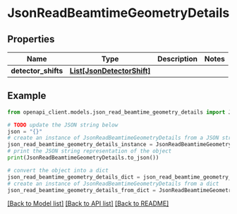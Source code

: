 # JsonReadBeamtimeGeometryDetails


## Properties

Name | Type | Description | Notes
------------ | ------------- | ------------- | -------------
**detector_shifts** | [**List[JsonDetectorShift]**](JsonDetectorShift.md) |  | 

## Example

```python
from openapi_client.models.json_read_beamtime_geometry_details import JsonReadBeamtimeGeometryDetails

# TODO update the JSON string below
json = "{}"
# create an instance of JsonReadBeamtimeGeometryDetails from a JSON string
json_read_beamtime_geometry_details_instance = JsonReadBeamtimeGeometryDetails.from_json(json)
# print the JSON string representation of the object
print(JsonReadBeamtimeGeometryDetails.to_json())

# convert the object into a dict
json_read_beamtime_geometry_details_dict = json_read_beamtime_geometry_details_instance.to_dict()
# create an instance of JsonReadBeamtimeGeometryDetails from a dict
json_read_beamtime_geometry_details_from_dict = JsonReadBeamtimeGeometryDetails.from_dict(json_read_beamtime_geometry_details_dict)
```
[[Back to Model list]](../README.md#documentation-for-models) [[Back to API list]](../README.md#documentation-for-api-endpoints) [[Back to README]](../README.md)


